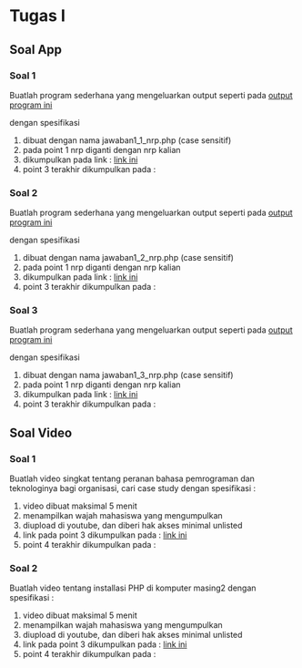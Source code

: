 # Tugas I 

## Soal App

### Soal 1

Buatlah program sederhana yang mengeluarkan output seperti pada [output program ini](jawaban1_1.txt)

dengan spesifikasi 
1. dibuat dengan nama jawaban1_1_nrp.php (case sensitif)
2. pada point 1 nrp diganti dengan nrp kalian
3. dikumpulkan pada link : [link ini](https://itsacid-my.sharepoint.com/:f:/g/personal/radityo_pw_is_its_ac_id/EhFF22PzvSRDg6lqrNHOF6EB0hIhXINJkHt73mn3gJNAoQ)
4. point 3 terakhir dikumpulkan pada :

### Soal 2

Buatlah program sederhana yang mengeluarkan output seperti pada [output program ini](jawaban1_2.txt)


dengan spesifikasi 
1. dibuat dengan nama jawaban1_2_nrp.php (case sensitif)
2. pada point 1 nrp diganti dengan nrp kalian
3. dikumpulkan pada link : [link ini](https://itsacid-my.sharepoint.com/:f:/g/personal/radityo_pw_is_its_ac_id/EhFF22PzvSRDg6lqrNHOF6EB0hIhXINJkHt73mn3gJNAoQ)
4. point 3 terakhir dikumpulkan pada :

### Soal 3

Buatlah program sederhana yang mengeluarkan output seperti pada [output program ini](jawaban1_3.txt)


dengan spesifikasi 
1. dibuat dengan nama jawaban1_3_nrp.php (case sensitif)
2. pada point 1 nrp diganti dengan nrp kalian
3. dikumpulkan pada link : [link ini](https://itsacid-my.sharepoint.com/:f:/g/personal/radityo_pw_is_its_ac_id/EhFF22PzvSRDg6lqrNHOF6EB0hIhXINJkHt73mn3gJNAoQ)
4. point 3 terakhir dikumpulkan pada :


## Soal Video 

### Soal 1 

Buatlah video singkat tentang peranan bahasa pemrograman dan teknologinya bagi organisasi, cari case study
dengan spesifikasi : 
1. video dibuat maksimal 5 menit 
2. menampilkan wajah mahasiswa yang mengumpulkan 
3. diupload di youtube, dan diberi hak akses minimal unlisted
4. link pada point 3 dikumpulkan pada : [link ini](https://forms.office.com/Pages/ResponsePage.aspx?id=rGlRHcvHdUKXZL-MnDZKTBmRJDdYPClOsY1dZ_jg_qtUNjlSUkNWS0lNV0xVV0pLVlc5UUhZRzkwQS4u)
5. point 4 terakhir dikumpulkan pada : 


### Soal 2 

Buatlah video tentang installasi PHP di komputer masing2
dengan spesifikasi : 
1. video dibuat maksimal 5 menit 
2. menampilkan wajah mahasiswa yang mengumpulkan 
3. diupload di youtube, dan diberi hak akses minimal unlisted
4. link pada point 3 dikumpulkan pada : [link ini](https://forms.office.com/Pages/ResponsePage.aspx?id=rGlRHcvHdUKXZL-MnDZKTBmRJDdYPClOsY1dZ_jg_qtUNVJQSEpVOUZIM1RWQUQ5UlZPQVlCMDdaRi4u)
5. point 4 terakhir dikumpulkan pada : 